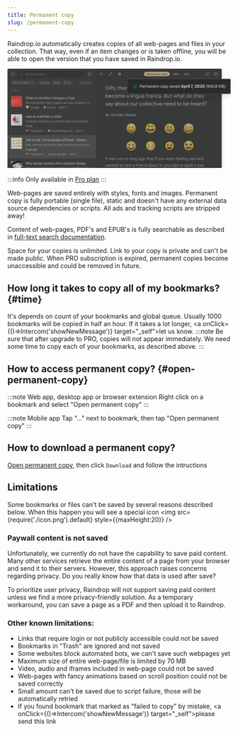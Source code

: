 ```yaml
---
title: Permanent copy
slug: /permanent-copy
---
```


Raindrop.io automatically creates copies of all web-pages and files in your collection. That way, even if an item changes or is taken offline, you will be able to open the version that you have saved in Raindrop.io.

![](copy.jpg)

:::info
Only available in [Pro plan](../../billing/premium-features.md)
:::

Web-pages are saved entirely with styles, fonts and images.
Permanent copy is fully portable (single file), static and doesn't have any external data source dependencies or scripts. All ads and tracking scripts are stripped away!

Content of web-pages, PDF's and EPUB's is fully searchable as described in [full-text search documentation](../search/index.md).

Space for your copies is unlimited. Link to your copy is private and can't be made public.
When PRO subscription is expired, permanent copies become unaccessible and could be removed in future.

## How long it takes to copy all of my bookmarks? {#time}
It's depends on count of your bookmarks and global queue. Usually 1000 bookmarks will be copied in half an hour. If it takes a lot longer, <a onClick={()=>Intercom('showNewMessage')} target="_self">let us know</a>.
:::note
Be sure that after upgrade to PRO, copies will not appear immediately. We need some time to copy each of your bookmarks, as described above.
:::

## How to access permanent copy? {#open-permanent-copy}
:::note Web app, desktop app or browser extension
Right click on a bookmark and select "Open permanent copy"
:::

:::note Mobile app
Tap "..." next to bookmark, then tap "Open permanent copy"
:::

## How to download a permanent copy?
[Open permanent copy](#open-permanent-copy), then click `Download` and follow the intructions

## Limitations
Some bookmarks or files can't be saved by several reasons described below. 
When this happen you will see a special icon <img src={require('./icon.png').default} style={{maxHeight:20}} />

### Paywall content is not saved
Unfortunately, we currently do not have the capability to save paid content.
Many other services retrieve the entire content of a page from your browser and send it to their servers.
However, this approach raises concerns regarding privacy. Do you really know how that data is used after save?

To prioritize user privacy, Raindrop will not support saving paid content unless we find a more privacy-friendly solution.
As a temporary workaround, you can save a page as a PDF and then upload it to Raindrop.

### Other known limitations:
- Links that require login or not publicly accessible could not be saved
- Bookmarks in "Trash" are ignored and not saved
- Some websites block automated bots, we can't save such webpages yet
- Maximum size of entire web-page/file is limited by 70 MB
- Video, audio and iframes included in web-page could not be saved
- Web-pages with fancy animations based on scroll position could not be saved correctly
- Small amount can't be saved due to script failure, those will be automatically retried
- If you found bookmark that marked as "failed to copy" by mistake, <a onClick={()=>Intercom('showNewMessage')} target="_self">please send</a> this link